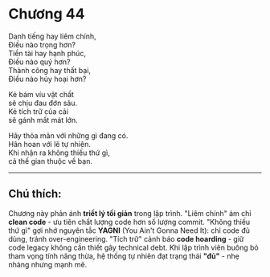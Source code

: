 # Chương 44  

Danh tiếng hay liêm chính,  
Điều nào trọng hơn?  
Tiền tài hay hạnh phúc,  
Điều nào quý hơn?  
Thành công hay thất bại,  
Điều nào hủy hoại hơn?  

Kẻ bám víu vật chất  
sẽ chịu đau đớn sâu.  
Kẻ tích trữ của cải  
sẽ gánh mất mát lớn.  

Hãy thỏa mãn với những gì đang có.  
Hân hoan với lẽ tự nhiên.  
Khi nhận ra không thiếu thứ gì,  
cả thế gian thuộc về bạn.  

---

## Chú thích:

Chương này phản ánh **triết lý tối giản** trong lập trình. "Liêm chính" ám chỉ **clean code** - ưu tiên chất lượng code hơn số lượng commit. "Không thiếu thứ gì" gợi nhớ nguyên tắc **YAGNI** (You Ain't Gonna Need It): chỉ code đủ dùng, tránh over-engineering. "Tích trữ" cảnh báo **code hoarding** - giữ code legacy không cần thiết gây technical debt. Khi lập trình viên buông bỏ tham vọng tính năng thừa, hệ thống tự nhiên đạt trạng thái **"đủ"** - nhẹ nhàng nhưng mạnh mẽ.